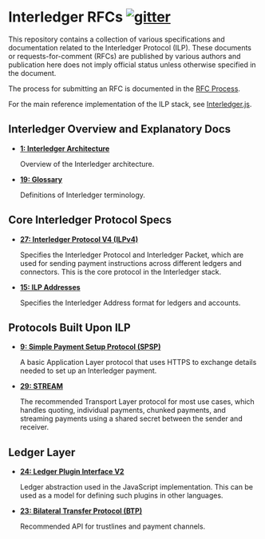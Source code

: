 # Interledger RFCs [![gitter][gitter-img]][gitter-url]

[gitter-img]: https://badges.gitter.im/Join%20Chat.svg
[gitter-url]: https://gitter.im/interledger/Lobby

This repository contains a collection of various specifications and documentation related to the Interledger Protocol (ILP). These documents or requests-for-comment (RFCs) are published by various authors and publication here does not imply official status unless otherwise specified in the document.

The process for submitting an RFC is documented in the [RFC Process](CONTRIBUTING.md).

For the main reference implementation of the ILP stack, see [Interledger.js](https://github.com/interledgerjs).

## Interledger Overview and Explanatory Docs

* **[1: Interledger Architecture](0001-interledger-architecture/0001-interledger-architecture.md)**

  Overview of the Interledger architecture.

* **[19: Glossary](./0019-glossary/0019-glossary.md)**

  Definitions of Interledger terminology.

## Core Interledger Protocol Specs


* **[27: Interledger Protocol V4 (ILPv4)](0027-interledger-protocol-4/0027-interledger-protocol-4.md)**

  Specifies the Interledger Protocol and Interledger Packet, which are used for sending payment instructions across different ledgers and connectors. This is the core protocol in the Interledger stack.

* **[15: ILP Addresses](0015-ilp-addresses/0015-ilp-addresses.md)**

  Specifies the Interledger Address format for ledgers and accounts.

## Protocols Built Upon ILP

* **[9: Simple Payment Setup Protocol (SPSP)](0009-simple-payment-setup-protocol/0009-simple-payment-setup-protocol.md)**

  A basic Application Layer protocol that uses HTTPS to exchange details needed to set up an Interledger payment.

* **[29: STREAM](0029-stream/0029-stream.md)**

  The recommended Transport Layer protocol for most use cases, which handles quoting, individual payments, chunked payments, and streaming payments using a shared secret between the sender and receiver.

## Ledger Layer

* **[24: Ledger Plugin Interface V2](0024-ledger-plugin-interface-2/0024-ledger-plugin-interface-2.md)**

  Ledger abstraction used in the JavaScript implementation. This can be used as a model for defining such plugins in other languages.

* **[23: Bilateral Transfer Protocol (BTP)](0023-bilateral-transfer-protocol/0023-bilateral-transfer-protocol.md)**

  Recommended API for trustlines and payment channels.

